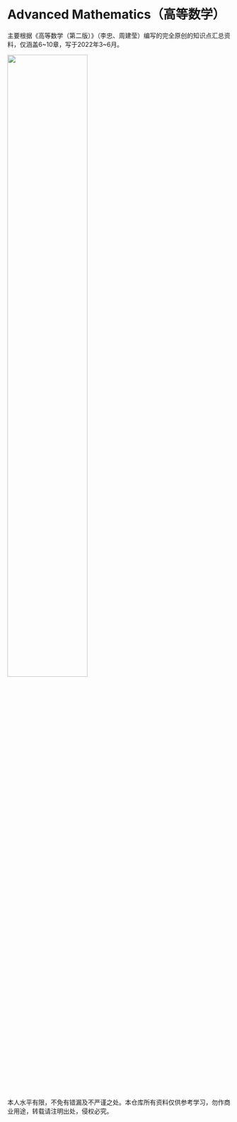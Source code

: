 # Advanced Mathematics（高等数学）
主要根据《高等数学（第二版）》（李忠、周建莹）编写的完全原创的知识点汇总资料，仅涵盖6\~10章，写于2022年3\~6月。

<img src=https://user-images.githubusercontent.com/107938588/174832400-0e94840a-f659-42a8-a21d-c2a5ec5651e6.JPG width=60% />

本人水平有限，不免有错漏及不严谨之处。本仓库所有资料仅供参考学习，勿作商业用途，转载请注明出处，侵权必究。
